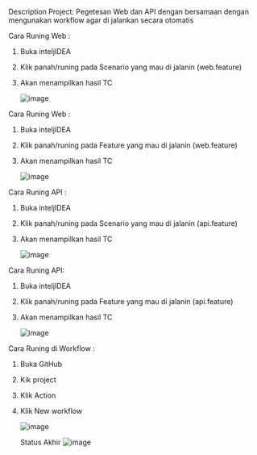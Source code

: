 Description Project: Pegetesan Web dan API dengan bersamaan dengan mengunakan workflow agar di jalankan secara otomatis

Cara Runing Web : 
1. Buka inteljIDEA
2. Klik panah/runing pada Scenario yang mau di jalanin (web.feature)
3. Akan menampilkan hasil TC

    ![image](https://github.com/Kikamn/WebUIandAPI/assets/157001435/3e925eb4-706e-48fc-9449-2bc261cb5c78)

Cara Runing Web : 
1. Buka inteljIDEA
2. Klik panah/runing pada Feature yang mau di jalanin (web.feature)
3. Akan menampilkan hasil TC

   ![image](https://github.com/Kikamn/WebUIandAPI/assets/157001435/13fa265b-5741-42b5-ae17-a3feca31dd6e)

Cara Runing API :
1. Buka inteljIDEA
2. Klik panah/runing pada Scenario yang mau di jalanin (api.feature)
3. Akan menampilkan hasil TC

   ![image](https://github.com/Kikamn/WebUIandAPI/assets/157001435/1e11ca69-eeb6-4a2b-a7c6-58e2c1f2c093)

Cara Runing API: 
1. Buka inteljIDEA
2. Klik panah/runing pada Feature yang mau di jalanin (api.feature)
3. Akan menampilkan hasil TC

   ![image](https://github.com/Kikamn/WebUIandAPI/assets/157001435/09fba2da-ffe5-419d-9084-92c607112051)

Cara Runing di Workflow : 
1. Buka GitHub
2. Kik project
3. Klik Action
4. Klik New workflow

   ![image](https://github.com/Kikamn/WebUIandAPI/assets/157001435/c7ff5d0d-3b6b-40a2-9b74-d0840db520d2)

   Status Akhir
   ![image](https://github.com/Kikamn/WebUIandAPI/assets/157001435/faa1e1ae-68cd-4ae5-bc40-2c8fcbe20297)




